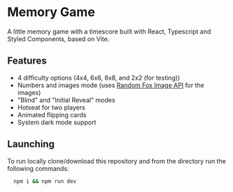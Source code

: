 # Memory Game

A little memory game with a timescore built with React, Typescript and Styled Components, based on Vite. 

## Features 

 - 4 difficulty options (4x4, 6x6, 8x8, and 2x2 (for testing))
 - Numbers and images mode (uses [Random Fox Image API](https://randomfox.ca) for the images)
 - "Blind" and "Initial Reveal" modes
 - Hotseat for two players
 - Animated flipping cards
 - System dark mode support

## Launching 

To run locally clone/download this repository and from the directory run the following commands: 

```bash
  npm i && npm run dev
```
